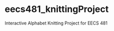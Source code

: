 eecs481_knittingProject
=======================

Interactive Alphabet Knitting Project for EECS 481 
